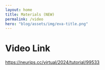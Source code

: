 ```yaml
---
layout: home
title: Materials (NEW)
permalink: /video
hero: "blog/assets/img/eva-title.png"
---
```


# Video Link

https://neurips.cc/virtual/2024/tutorial/99533

